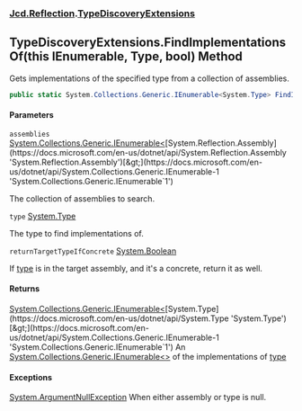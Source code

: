 ### [Jcd.Reflection](Jcd.Reflection.md 'Jcd.Reflection').[TypeDiscoveryExtensions](TypeDiscoveryExtensions.md 'Jcd.Reflection.TypeDiscoveryExtensions')

## TypeDiscoveryExtensions.FindImplementationsOf(this IEnumerable<Assembly>, Type, bool) Method

Gets implementations of the specified type from a collection of assemblies.

```csharp
public static System.Collections.Generic.IEnumerable<System.Type> FindImplementationsOf(this System.Collections.Generic.IEnumerable<System.Reflection.Assembly> assemblies, System.Type type, bool returnTargetTypeIfConcrete=false);
```

#### Parameters

<a name='Jcd.Reflection.TypeDiscoveryExtensions.FindImplementationsOf(thisSystem.Collections.Generic.IEnumerable_System.Reflection.Assembly_,System.Type,bool).assemblies'></a>

`assemblies` [System.Collections.Generic.IEnumerable&lt;](https://docs.microsoft.com/en-us/dotnet/api/System.Collections.Generic.IEnumerable-1 'System.Collections.Generic.IEnumerable`1')[System.Reflection.Assembly](https://docs.microsoft.com/en-us/dotnet/api/System.Reflection.Assembly 'System.Reflection.Assembly')[&gt;](https://docs.microsoft.com/en-us/dotnet/api/System.Collections.Generic.IEnumerable-1 'System.Collections.Generic.IEnumerable`1')

The collection of assemblies to search.

<a name='Jcd.Reflection.TypeDiscoveryExtensions.FindImplementationsOf(thisSystem.Collections.Generic.IEnumerable_System.Reflection.Assembly_,System.Type,bool).type'></a>

`type` [System.Type](https://docs.microsoft.com/en-us/dotnet/api/System.Type 'System.Type')

The type to find implementations of.

<a name='Jcd.Reflection.TypeDiscoveryExtensions.FindImplementationsOf(thisSystem.Collections.Generic.IEnumerable_System.Reflection.Assembly_,System.Type,bool).returnTargetTypeIfConcrete'></a>

`returnTargetTypeIfConcrete` [System.Boolean](https://docs.microsoft.com/en-us/dotnet/api/System.Boolean 'System.Boolean')

If [type](TypeDiscoveryExtensions.FindImplementationsOf.3RmCyofz6c+Tzo32LkV1pw.md#Jcd.Reflection.TypeDiscoveryExtensions.FindImplementationsOf(thisSystem.Collections.Generic.IEnumerable_System.Reflection.Assembly_,System.Type,bool).type 'Jcd.Reflection.TypeDiscoveryExtensions.FindImplementationsOf(this System.Collections.Generic.IEnumerable<System.Reflection.Assembly>, System.Type, bool).type')
is in the target assembly, and it's a concrete, return it as well.

#### Returns

[System.Collections.Generic.IEnumerable&lt;](https://docs.microsoft.com/en-us/dotnet/api/System.Collections.Generic.IEnumerable-1 'System.Collections.Generic.IEnumerable`1')[System.Type](https://docs.microsoft.com/en-us/dotnet/api/System.Type 'System.Type')[&gt;](https://docs.microsoft.com/en-us/dotnet/api/System.Collections.Generic.IEnumerable-1 'System.Collections.Generic.IEnumerable`1')
An [System.Collections.Generic.IEnumerable&lt;&gt;](https://docs.microsoft.com/en-us/dotnet/api/System.Collections.Generic.IEnumerable-1 'System.Collections.Generic.IEnumerable`1')
of the implementations
of [type](TypeDiscoveryExtensions.FindImplementationsOf.3RmCyofz6c+Tzo32LkV1pw.md#Jcd.Reflection.TypeDiscoveryExtensions.FindImplementationsOf(thisSystem.Collections.Generic.IEnumerable_System.Reflection.Assembly_,System.Type,bool).type 'Jcd.Reflection.TypeDiscoveryExtensions.FindImplementationsOf(this System.Collections.Generic.IEnumerable<System.Reflection.Assembly>, System.Type, bool).type')

#### Exceptions

[System.ArgumentNullException](https://docs.microsoft.com/en-us/dotnet/api/System.ArgumentNullException 'System.ArgumentNullException')
When either assembly or type is null.